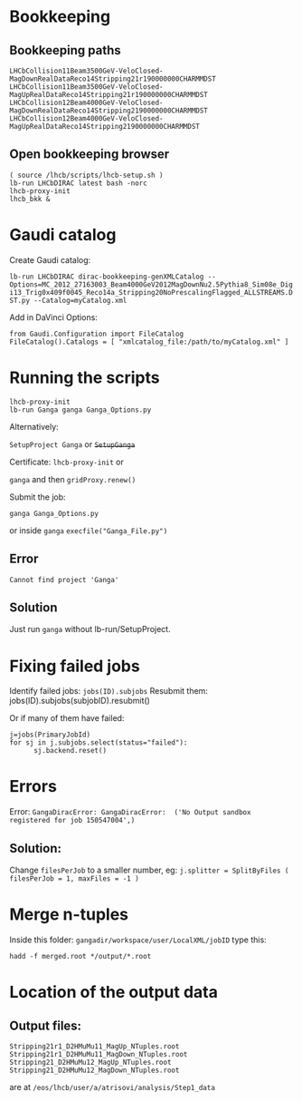 # Bookkeeping

## Bookkeeping paths

```
LHCbCollision11Beam3500GeV-VeloClosed-MagDownRealDataReco14Stripping21r190000000CHARMMDST
LHCbCollision11Beam3500GeV-VeloClosed-MagUpRealDataReco14Stripping21r190000000CHARMMDST
LHCbCollision12Beam4000GeV-VeloClosed-MagDownRealDataReco14Stripping2190000000CHARMMDST
LHCbCollision12Beam4000GeV-VeloClosed-MagUpRealDataReco14Stripping2190000000CHARMMDST
```

## Open bookkeeping browser

```
( source /lhcb/scripts/lhcb-setup.sh )
lb-run LHCbDIRAC latest bash -norc
lhcb-proxy-init 
lhcb_bkk &
```

# Gaudi catalog

Create Gaudi catalog:

```lb-run LHCbDIRAC dirac-bookkeeping-genXMLCatalog --Options=MC_2012_27163003_Beam4000GeV2012MagDownNu2.5Pythia8_Sim08e_Digi13_Trig0x409f0045_Reco14a_Stripping20NoPrescalingFlagged_ALLSTREAMS.DST.py --Catalog=myCatalog.xml```

Add in DaVinci Options:

```
from Gaudi.Configuration import FileCatalog
FileCatalog().Catalogs = [ "xmlcatalog_file:/path/to/myCatalog.xml" ]
```

# Running the scripts

```
lhcb-proxy-init
lb-run Ganga ganga Ganga_Options.py
```

Alternatively:

`SetupProject Ganga` or ~~`SetupGanga`~~

Certificate: 
`lhcb-proxy-init` or

`ganga` and then
`gridProxy.renew()`

Submit the job:
```
ganga Ganga_Options.py
```
or inside `ganga`
`execfile("Ganga_File.py")`

## Error
```
Cannot find project 'Ganga'
```
## Solution
Just run `ganga` without lb-run/SetupProject.

# Fixing failed jobs

Identify failed jobs: `jobs(ID).subjobs`
Resubmit them: jobs(ID).subjobs(subjobID).resubmit()

Or if many of them have failed:

```
j=jobs(PrimaryJobId)
for sj in j.subjobs.select(status="failed"):
      sj.backend.reset()
```

# Errors

Error: `GangaDiracError: GangaDiracError:  ('No Output sandbox registered for job 150547004',)`
## Solution:
Change `filesPerJob` to a smaller number, eg:
`j.splitter = SplitByFiles ( filesPerJob = 1, maxFiles = -1 )`

# Merge n-tuples

Inside this folder: `gangadir/workspace/user/LocalXML/jobID` type this:
```
hadd -f merged.root */output/*.root
```

# Location of the output data

## Output files:
```
Stripping21r1_D2HMuMu11_MagUp_NTuples.root
Stripping21r1_D2HMuMu11_MagDown_NTuples.root
Stripping21_D2HMuMu12_MagUp_NTuples.root
Stripping21_D2HMuMu12_MagDown_NTuples.root
```
are at `/eos/lhcb/user/a/atrisovi/analysis/Step1_data`
